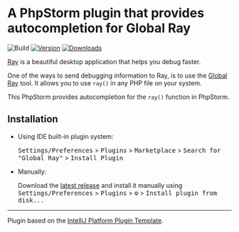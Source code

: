 # A PhpStorm plugin that provides autocompletion for Global Ray

![Build](https://github.com/olivernybroe/global-ray-intellij/workflows/Build/badge.svg)
[![Version](https://img.shields.io/jetbrains/plugin/v/18749.svg)](https://plugins.jetbrains.com/plugin/18749)
[![Downloads](https://img.shields.io/jetbrains/plugin/d/18749.svg)](https://plugins.jetbrains.com/plugin/18749)

[Ray](https://myray.app) is a beautiful desktop application that helps you debug faster.

One of the ways to send debugging information to Ray, is to use the [Global Ray](https://github.com/spatie/global-ray) tool. It allows you to use `ray()` in any PHP file on your system.

This PhpStorm provides autocompletion for the `ray()` function in PhpStorm.

## Installation

- Using IDE built-in plugin system:
  
  <kbd>Settings/Preferences</kbd> > <kbd>Plugins</kbd> > <kbd>Marketplace</kbd> > <kbd>Search for "Global Ray"</kbd> >
  <kbd>Install Plugin</kbd>
  
- Manually:

  Download the [latest release](https://github.com/olivernybroe/global-ray-intellij/releases/latest) and install it manually using
  <kbd>Settings/Preferences</kbd> > <kbd>Plugins</kbd> > <kbd>⚙️</kbd> > <kbd>Install plugin from disk...</kbd>


---
Plugin based on the [IntelliJ Platform Plugin Template][template].

[template]: https://github.com/JetBrains/intellij-platform-plugin-template
